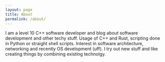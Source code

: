 ```yaml
---
layout: page
title: About
permalink: /about/
---
```


I am a level 10 C++ software developer and blog about software development and other techy stuff. Usage of C++ and Rust,
scripting done in Python or straight shell scripts. Interest in software architecture, networking and recently OS
development (uff). I try out new stuff and like creating things by combining existing technolgy.
